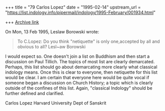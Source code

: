 +++
title = "79 Carlos Lopez"
date = "1995-02-14"
upstream_url = "https://list.indology.info/pipermail/indology/1995-February/001934.html"

+++
[Archive link](https://list.indology.info/pipermail/indology/1995-February/001934.html)


On Mon, 13 Feb 1995, Leslaw Borowski wrote:

> To C.Lopez: Do you think "netiquette" is only one,accepted by all and 
> obvious to all?  Lesl~aw Borowski
>  
> 
I would expect so.  One doesn't join a list on Buddhism and then start a 
discussion on Paul Tillich.  The topics of most list are clearly 
demarcated.  Perhaps, this list should go about demarcating more clearly 
what classical indology means.  Once this is clear to everyone, then 
netiquette for this list would be clear.  I am certain that everyone here 
would be quite vocal if someone began a discussion on Church History; a 
topic which is clearly outside of the confines of this list.  Again, 
"classical Indology" should be further defined and clarified.

Carlos Lopez
Harvard University
Dept of Sanskrit






